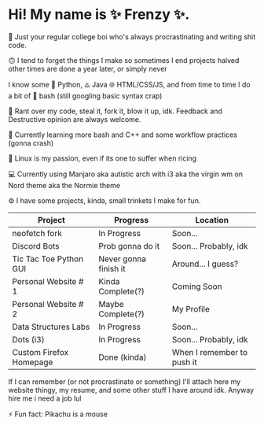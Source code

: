 <!--
**FrenzyExists/FrenzyExists** is a ✨ _special_ ✨ repository because its `README.md` (this file) appears on your GitHub profile.

Here are some ideas to get you started:

- 🔭 I’m currently working on ...
- 🌱 I’m currently learning ...
-  I’m looking to collaborate on ...
- 🤔 I’m looking for help with ...
- 💬 Ask me about ...
- 📫 How to reach me: ...
- 😄 Pronouns: ...
- ⚡ Fun fact: ...
-->

# Hi! My name is ✨ Frenzy ✨. 

📓 Just your regular college boi who's always procrastinating and writing shit code.

🙃 I tend to forget the things I make so sometimes I end projects halved other times are done a year later, or simply never

I know some 🐍 Python, ♨️ Java 🌐 HTML/CSS/JS, and from time to time I do a bit of 🚀 bash (still googling basic syntax crap)

👯 Rant over my code, steal it, fork it, blow it up, idk. Feedback and Destructive opinion are always welcome.

🌱 Currently learning more bash and C++ and some workflow practices (gonna crash)

👾 Linux is my passion, even if its one to suffer when ricing

💻 Currently using Manjaro aka autistic arch with i3 aka the virgin wm on Nord theme aka the Normie theme

⚙️ I have some projects, kinda, small trinkets I make for fun.

Project                   | Progress                | Location
-----------               | --------                |--------                     |
neofetch fork             | In Progress             | Soon...                     |
Discord Bots              | Prob gonna do it        | Soon... Probably, idk       |
Tic Tac Toe Python GUI    | Never gonna finish it   | Around... I guess?          |
Personal Website # 1      | Kinda Complete(?)       | Coming Soon                 |
Personal Website # 2      | Maybe Complete(?)       | My Profile                  |
Data Structures Labs      | In Progress             | Soon...                     |
Dots (i3)                 | In Progress             | Soon... Probably, idk       |
Custom Firefox Homepage   | Done (kinda)            | When I remember to push it  |


If I can remember (or not procrastinate or something) I'll attach here my website thingy, my resume, and some other stuff I have around idk. Anyway hire me i need a job lul

⚡ Fun fact: Pikachu is a mouse
